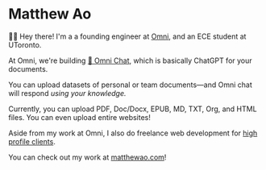 # Matthew Ao
👋🏼 Hey there! I'm a a founding engineer at [Omni](https://omnilabs.ai/), and an ECE student at UToronto.

At Omni, we're building [💬 Omni Chat](https://omnilabs.ai/chat), which is basically ChatGPT for your documents. 

You can upload datasets of personal or team documents—and Omni chat will respond *using your knowledge.* 

Currently, you can upload PDF, Doc/Docx, EPUB, MD, TXT, Org, and HTML files. You can even upload entire websites!

Aside from my work at Omni, I also do freelance web development for [high profile clients](https://bruceliu.matthewao.com). 

You can check out my work at [matthewao.com](https://matthewao.com)!
